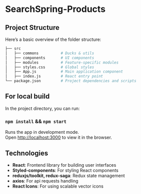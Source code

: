 
# SearchSpring-Products

## Project Structure

Here’s a basic overview of the folder structure:

```bash
├── src
│   ├── commons          # Ducks & utils
│   ├── components       # UI components
│   ├── modules          # Feature-specific modules
│   ├── styles.css       # Global styles
│   ├── App.js           # Main application component
│   ├── index.js         # React entry point
└── package.json         # Project dependencies and scripts
```

## For local build

In the project directory, you can run:

### `npm install`  && `npm start` 

Runs the app in development mode.  
Open [http://localhost:3000](http://localhost:3000) to view it in the browser.

## Technologies

- **React**: Frontend library for building user interfaces
- **Styled-components**: For styling React components
- **reduxjs/toolkit, redux-saga**: Redux state management
- **axios**: For api requests handling 
- **React Icons**: For using scalable vector icons


